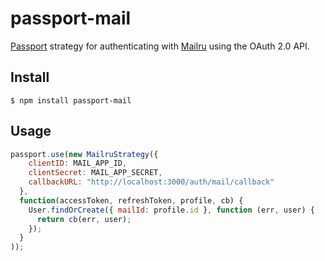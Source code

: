 # passport-mail

[Passport](http://passportjs.org/) strategy for authenticating with [Mailru](http://mail.ru/)
using the OAuth 2.0 API.

## Install

    $ npm install passport-mail

## Usage

```js
passport.use(new MailruStrategy({
    clientID: MAIL_APP_ID,
    clientSecret: MAIL_APP_SECRET,
    callbackURL: "http://localhost:3000/auth/mail/callback"
  },
  function(accessToken, refreshToken, profile, cb) {
    User.findOrCreate({ mailId: profile.id }, function (err, user) {
      return cb(err, user);
    });
  }
));
```

